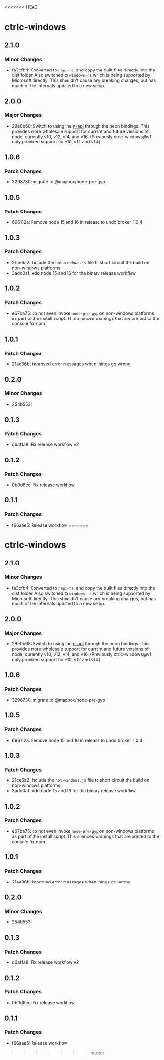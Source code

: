 <<<<<<< HEAD
# ctrlc-windows

## 2.1.0

### Minor Changes

- fa3cfb4: Converted to `napi-rs`, and copy the built files directly into the dist folder. Also switched to `windows-rs` which is being supported by Microsoft directly. This shouldn't cause any breaking changes, but has much of the internals updated to a new setup.

## 2.0.0

### Major Changes

- 29e0b68: Switch to using the [n-api](https://nodejs.org/api/n-api.html) through the neon bindings. This provides more wholesale support for current and future versions of node, currently v10, v12, v14, and v16. (Previously ctrlc-windows@v1 only provided support for v10, v12 and v14.)

## 1.0.6

### Patch Changes

- 3298730: migrate to @mapbox/node-pre-gyp

## 1.0.5

### Patch Changes

- 696112a: Remove node 15 and 16 in release to undo broken 1.0.4

## 1.0.3

### Patch Changes

- 21ce6a2: Include the `not-windows.js` file to short circuit the build on
  non-windows platforms.
- 3add0af: Add node 15 and 16 for the binary release workflow

## 1.0.2

### Patch Changes

- e67ba75: do not even invoke `node-pre-gyp` on non-windows platforms as part of
  the install script. This silences warnings that are printed to the
  console for npm

## 1.0.1

### Patch Changes

- 21ae36b: improved error messages when things go wrong

## 0.2.0

### Minor Changes

- 254b553:

## 0.1.3

### Patch Changes

- d6af1a8: Fix release workflow v2

## 0.1.2

### Patch Changes

- 0b0d6cc: Fix release workflow

## 0.1.1

### Patch Changes

- f66aae5: Release workflow
=======
# ctrlc-windows

## 2.1.0

### Minor Changes

- fa3cfb4: Converted to `napi-rs`, and copy the built files directly into the dist folder. Also switched to `windows-rs` which is being supported by Microsoft directly. This shouldn't cause any breaking changes, but has much of the internals updated to a new setup.

## 2.0.0

### Major Changes

- 29e0b68: Switch to using the [n-api](https://nodejs.org/api/n-api.html) through the neon bindings. This provides more wholesale support for current and future versions of node, currently v10, v12, v14, and v16. (Previously ctrlc-windows@v1 only provided support for v10, v12 and v14.)

## 1.0.6

### Patch Changes

- 3298730: migrate to @mapbox/node-pre-gyp

## 1.0.5

### Patch Changes

- 696112a: Remove node 15 and 16 in release to undo broken 1.0.4

## 1.0.3

### Patch Changes

- 21ce6a2: Include the `not-windows.js` file to short circuit the build on
  non-windows platforms.
- 3add0af: Add node 15 and 16 for the binary release workflow

## 1.0.2

### Patch Changes

- e67ba75: do not even invoke `node-pre-gyp` on non-windows platforms as part of
  the install script. This silences warnings that are printed to the
  console for npm

## 1.0.1

### Patch Changes

- 21ae36b: improved error messages when things go wrong

## 0.2.0

### Minor Changes

- 254b553:

## 0.1.3

### Patch Changes

- d6af1a8: Fix release workflow v2

## 0.1.2

### Patch Changes

- 0b0d6cc: Fix release workflow

## 0.1.1

### Patch Changes

- f66aae5: Release workflow
>>>>>>> master
